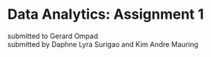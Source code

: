 # Data Analytics: Assignment 1 

submitted to Gerard Ompad <br/> 
submitted by Daphne Lyra Surigao and Kim Andre Mauring
